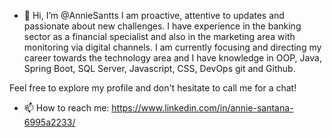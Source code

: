 - 👋 Hi, I’m @AnnieSantts
I am proactive, attentive to updates and passionate about new challenges. I have experience in the banking sector as a financial specialist and also in the marketing area with monitoring via digital channels.
I am currently focusing and directing my career towards the technology area and I have knowledge in OOP, Java, Spring Boot, SQL Server, Javascript, CSS, DevOps git and Github.

Feel free to explore my profile and don't hesitate to call me for a chat!

- 📫 How to reach me: 
https://www.linkedin.com/in/annie-santana-6995a2233/


<!---
AnnieSantts/AnnieSantts is a ✨ special ✨ repository because its `README.md` (this file) appears on your GitHub profile.
You can click the Preview link to take a look at your changes.
--->

